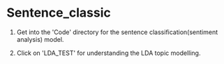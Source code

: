 # Sentence_classic

1. Get into the 'Code' directory for the sentence classification(sentiment analysis) model.

2. Click on 'LDA_TEST' for understanding the LDA topic modelling.
